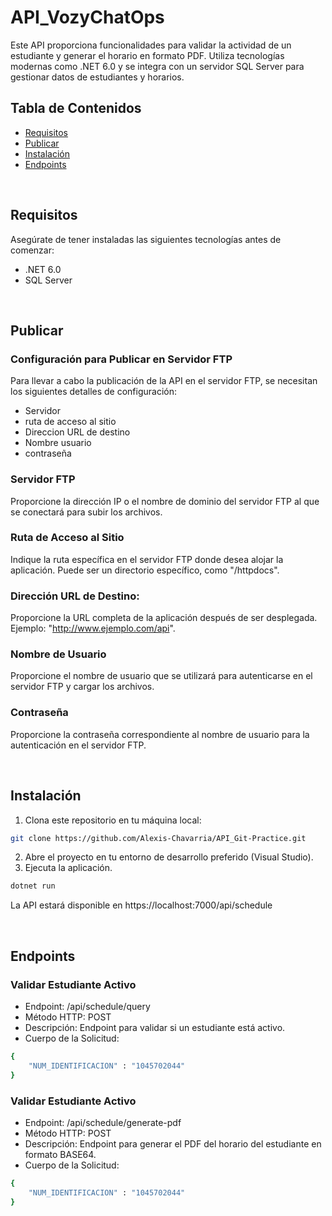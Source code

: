 # API_VozyChatOps

Este API proporciona funcionalidades para validar la actividad de un estudiante y generar el horario en formato PDF. Utiliza tecnologías modernas como .NET 6.0 y se integra con un servidor SQL Server para gestionar datos de estudiantes y horarios.
<br> <!-- Salto de línea -->

## Tabla de Contenidos

- [Requisitos](#requisitos)
- [Publicar](#Publicar)
- [Instalación](#instalación)
- [Endpoints](#Endpoints)

<br> <!-- Este es un salto de línea -->

## Requisitos
Asegúrate de tener instaladas las siguientes tecnologías antes de comenzar:
- .NET 6.0
- SQL Server

<br> <!-- Este es un salto de línea -->

## Publicar
### Configuración para Publicar en Servidor FTP
Para llevar a cabo la publicación de la API en el servidor FTP, se necesitan los siguientes detalles de configuración:

- Servidor 
- ruta de acceso al sitio
- Direccion URL de destino
- Nombre usuario
- contraseña

### Servidor FTP
Proporcione la dirección IP o el nombre de dominio del servidor FTP al que se conectará para subir los archivos.

### Ruta de Acceso al Sitio
Indique la ruta específica en el servidor FTP donde desea alojar la aplicación. Puede ser un directorio específico, como "/httpdocs".

### Dirección URL de Destino:
Proporcione la URL completa de la aplicación después de ser desplegada. Ejemplo: "http://www.ejemplo.com/api".

### Nombre de Usuario
Proporcione el nombre de usuario que se utilizará para autenticarse en el servidor FTP y cargar los archivos.

### Contraseña
Proporcione la contraseña correspondiente al nombre de usuario para la autenticación en el servidor FTP.

<br> <!-- Este es un salto de línea -->

## Instalación

1. Clona este repositorio en tu máquina local:
```bash
git clone https://github.com/Alexis-Chavarria/API_Git-Practice.git
```
2. Abre el proyecto en tu entorno de desarrollo preferido (Visual Studio).
3. Ejecuta la aplicación.
```bash
dotnet run
```
La API estará disponible en https://localhost:7000/api/schedule

<br> <!-- Este es un salto de línea -->

## Endpoints

### Validar Estudiante Activo
- Endpoint: /api/schedule/query
- Método HTTP: POST
- Descripción: Endpoint para validar si un estudiante está activo.
- Cuerpo de la Solicitud: 
```bash
{
    "NUM_IDENTIFICACION" : "1045702044"
}
```

### Validar Estudiante Activo
- Endpoint: /api/schedule/generate-pdf
- Método HTTP: POST
- Descripción: Endpoint para generar el PDF del horario del estudiante en formato BASE64.
- Cuerpo de la Solicitud: 
```bash
{
    "NUM_IDENTIFICACION" : "1045702044"
}
```





